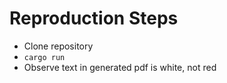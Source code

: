 # Reproduction Steps

- Clone repository
- `cargo run`
- Observe text in generated pdf is white, not red
